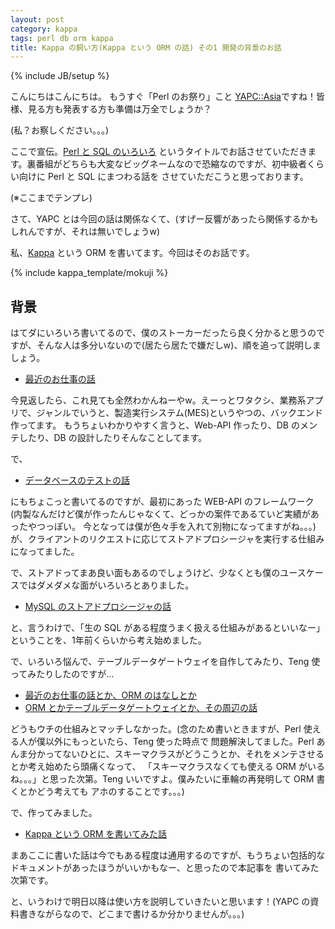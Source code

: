 ```yaml
---
layout: post
category: kappa
tags: perl db orm kappa
title: Kappa の飼い方(Kappa という ORM の話) その1 開発の背景のお話
---
```

{% include JB/setup %}

こんにちはこんにちは。
もうすぐ「Perl のお祭り」こと [YAPC::Asia](http://yapcasia.org/2012/)ですね！皆様、見る方も発表する方も準備は万全でしょうか？

(私？お察しください。。。)

ここで宣伝。[Perl と SQL のいろいろ](http://yapcasia.org/2012/talk/show/863251ce-d870-11e1-924a-0d4e6aeab6a4)
というタイトルでお話させていただきます。裏番組がどちらも大変なビッグネームなので恐縮なのですが、初中級者くらい向けに Perl と SQL にまつわる話を
させていただこうと思っております。

(※ここまでテンプレ)

さて、YAPC とは今回の話は関係なくて、(すげー反響があったら関係するかもしれんですが、それは無いでしょうw)

私、[Kappa](https://github.com/tsucchi/p5-Kappa) という ORM を書いてます。今回はそのお話です。

{% include kappa_template/mokuji %}
## 背景
はてダにいろいろ書いてるので、僕のストーカーだったら良く分かると思うのですが、そんな人は多分いないので(居たら居たで嫌だしw)、順を追って説明しましょう。

- [最近のお仕事の話](http://d.hatena.ne.jp/tsucchi1022/20081213/1229174578)

今見返したら、これ見ても全然わかんねーやw。えーっとワタクシ、業務系アプリで、ジャンルでいうと、製造実行システム(MES)というやつの、バックエンド作ってます。
もうちょいわかりやすく言うと、Web-API 作ったり、DB のメンテしたり、DB の設計したりそんなことしてます。

で、

- [データベースのテストの話](http://d.hatena.ne.jp/tsucchi1022/20090615/1245078628)

にもちょこっと書いてるのですが、最初にあった WEB-API のフレームワーク(内製なんだけど僕が作ったんじゃなくて、どっかの案件であるていど実績があったやつっぽい。
今となっては僕が色々手を入れて別物になってますがね。。。)が、クライアントのリクエストに応じてストアドプロシージャを実行する仕組みになってました。

で、ストアドってまあ良い面もあるのでしょうけど、少なくとも僕のユースケースではダメダメな面がいろいろとありました。

- [MySQL のストアドプロシージャの話](http://d.hatena.ne.jp/tsucchi1022/20110806/1312618633)

と、言うわけで、「生の SQL がある程度うまく扱える仕組みがあるといいなー」ということを、1年前くらいから考え始めました。


で、いろいろ悩んで、テーブルデータゲートウェイを自作してみたり、Teng 使ってみたりしたのですが...

- [最近のお仕事の話とか、ORM のはなしとか](http://d.hatena.ne.jp/tsucchi1022/20120514/1337015637)
- [ORM とかテーブルデータゲートウェイとか、その周辺の話](http://d.hatena.ne.jp/tsucchi1022/20120525/1337957432)

どうもウチの仕組みとマッチしなかった。(念のため書いときますが、Perl 使える人が僕以外にもっといたら、Teng 使った時点で
問題解決してました。Perl あんま分かってないひとに、スキーマクラスがどうこうとか、それをメンテさせるとか考え始めたら頭痛くなって、
「スキーマクラスなくても使える ORM がいるね。。。」と思った次第。Teng いいですよ。僕みたいに車輪の再発明して ORM 書くとかどう考えても
アホのすることです。。。)

で、作ってみました。

- [Kappa という ORM を書いてみた話](http://d.hatena.ne.jp/tsucchi1022/20120604/1338780295)

まあここに書いた話は今でもある程度は通用するのですが、もうちょい包括的なドキュメントがあったほうがいいかもなー、と思ったので本記事を
書いてみた次第です。

と、いうわけで明日以降は使い方を説明していきたいと思います！(YAPC の資料書きながらなので、どこまで書けるか分かりませんが。。。)
